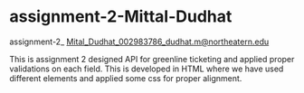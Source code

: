 # assignment-2-Mittal-Dudhat
assignment-2_ Mital_Dudhat_002983786_dudhat.m@northeatern.edu

This is assignment 2 designed API for greenline ticketing and applied proper validations on each field. This is developed in HTML where we have used different elements and applied some css for proper alignment. 
